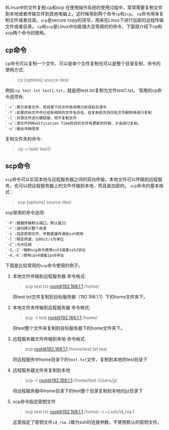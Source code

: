 #Linux中的文件复制:cp和scp
在使用操作系统的使用过程中，常常需要复制文件到本地或者传输文件到其他电脑上，这时候用到两个命令`cp`和`scp`。
`cp`命令用来复制文件或者目录。`scp`是secure copy的简写，用来在Linux下进行加密的远程传输文件或者目录。
`cp`和`scp`是Linux中功能强大且常用的的命令，下面就介绍下cp和scp两个命令的使用。
## cp命令
cp命令可以复制一个文件，可以是单个文件复制也可以是整个目录复制，命令的使用方式:
>cp [options] source dest

例如:`cp test.txt test1.txt`，就是把test.txt复制为文件test1.txt。
常用的cp命令选项有:
	
	`-r`:拷贝目录文件，将目录下的文件依序拷贝到目标目录中
	`-f`:如果目标文件中已经有相同的文件名存在，在复制前先将同名文件删除再进行复制
	`-l`:对源文件进行硬链接，而不复制文件
	`-u`:源文件的Modification Time较目的文件有更新的时候，才会进行复制。
	`-v`:输出详细信息

复制文件夹的命令:
>cp -r test/ test1/


## scp命令
`scp`命令可以实现本地与远程服务器之间的双向传输，本地文件可以传输到远程服务，也可以把远程服务器上的文件传输到本地，而且是加密的。
`scp`命令的基本格式：
>scp [options] source dest

scp常用的命令选项:
	
	`-P`:数据传输默认端口，默认是22
	`-r`:递归拷贝整个目录
	`-i`:指定密钥文件，参数直接传递给ssh使用
	`-l`:限定网速，以Kbit/s为单位
	`-C`:允许压缩
	`-1,-2`:强制scp命令使用ssh1或者ssh2协议
	`-4,-6`:使用ipv4或者ipv6寻址
下面是比较常用的`scp`命令使用的例子。

1. 本地文件传输到远程服务器
	命令格式:
	>scp test.txt root@192.168.1.1:/home/

	将test.txt文件复制到目标服务器（192.168.1.1）下的home文件夹下。
2. 本地文件夹传输到远程服务器
	命令格式:
	>scp -r test root@192.168.1.1:/home/

	将test整个文件夹复制到目标服务器下的home文件夹下。
3. 远程服务器文件传输到本地
	命令格式:
	>scp root@192.168.1.1:/home/test.txt test

	将远程服务中home目录下的`test.txt`文件，复制到本地的test目录下
	
4. 远程服务器文件夹复制到本地
	>scp -r root@192.168.1.1:/home/test /Users/jjz

	将远程服务器中home目录下的test整个目录复制到本地的jjz目录下
5. scp命令指定密钥文件
	>scp test.txt root@192.168.1.1:/home/ -i ~/.ssh/id_rsa.1

	这里指定了密钥文件`id_rsa.1`做为ssh的连接参数，不使用默认的密钥文件。
	


